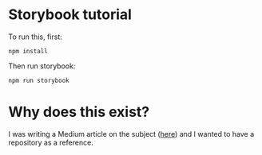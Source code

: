 # Storybook tutorial

To run this, first:

```
npm install
```

Then run storybook:

```
npm run storybook
```

# Why does this exist?

I was writing a Medium article on the subject ([here](https://medium.com/p/a155a27627f6)) and I wanted to have a repository as a reference.
